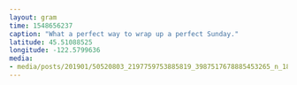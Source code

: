 ```yaml
---
layout: gram
time: 1548656237
caption: "What a perfect way to wrap up a perfect Sunday."
latitude: 45.51088525
longitude: -122.5799636
media:
- media/posts/201901/50520803_2197759753885819_3987517678885453265_n_18008041234122052.jpg
---
```

